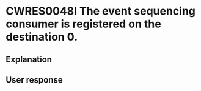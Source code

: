 # CWRES0048I The event sequencing consumer is registered on the destination 0.

## Explanation

## User response